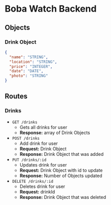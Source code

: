 # Boba Watch Backend

## Objects

### Drink Object

```json
{
  "name": "STRING",
  "location": "STRING",
  "price": "INTEGER",
  "date": "DATE",
  "photo": "STRING"
}
```

## Routes

### Drinks

- `GET /drinks`
  - Gets all drinks for user
  - **Response:** array of Drink Objects
- `POST /drinks`
  - Add drink for user
  - **Request:** Drink Object
  - **Response:** Drink Object that was added
- `PUT /drinks/:id`
  - Updates drink for user
  - **Request:** Drink Object with id to update
  - **Response:** Number of Objects updated
- `DELETE /drinks/:id`
  - Deletes drink for user
  - **Request:** drinkId
  - **Response:** Drink Object that was deleted

